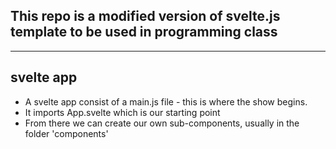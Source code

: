 ## This repo is a modified version of svelte.js template to be used in programming class 
---

## svelte app

- A svelte app consist of a main.js file - this is where the show begins.
- It imports App.svelte which is our starting point
- From there we can create our own sub-components, usually in the folder 'components' 
